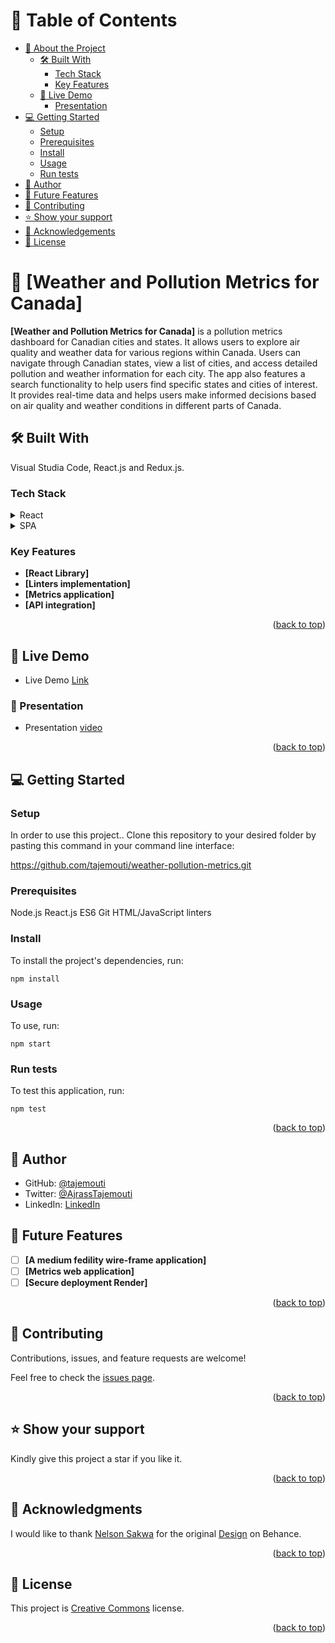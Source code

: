 <a name="readme-top"></a>

# 📗 Table of Contents

- [📖 About the Project](#about-project)
  - [🛠 Built With](#built-with)
    - [Tech Stack](#tech-stack)
    - [Key Features](#key-features)
  - [🚀 Live Demo](#live-demo)
    - [Presentation](#presentation)
- [💻 Getting Started](#getting-started)
  - [Setup](#setup)
  - [Prerequisites](#prerequisites)
  - [Install](#install)
  - [Usage](#usage)
  - [Run tests](#run-tests)
- [👥 Author](#author)
- [🔭 Future Features](#future-features)
- [🤝 Contributing](#contributing)
- [⭐️ Show your support](#support)
- [🙏 Acknowledgements](#acknowledgements)
- [📝 License](#license)

# 📖 [Weather and Pollution Metrics for Canada] <a name="about-project"></a>

**[Weather and Pollution Metrics for Canada]** is a pollution metrics dashboard for Canadian cities and states. It allows users to explore air quality and weather data for various regions within Canada. Users can navigate through Canadian states, view a list of cities, and access detailed pollution and weather information for each city. The app also features a search functionality to help users find specific states and cities of interest. It provides real-time data and helps users make informed decisions based on air quality and weather conditions in different parts of Canada.

## 🛠 Built With <a name="built-with"></a>
Visual Studia Code, React.js and Redux.js.

### Tech Stack <a name="tech-stack"></a>

<details>
  <summary>React</summary>
</details>

<details>
  <summary>SPA</summary>
</details>

### Key Features <a name="key-features"></a>

- **[React Library]**
- **[Linters implementation]**
- **[Metrics application]**
- **[API integration]**

<p align="right">(<a href="#readme-top">back to top</a>)</p>

## 🚀 Live Demo <a name="live-demo"></a>

- Live Demo [Link](https://6503034982ce546350b7255d--kaleidoscopic-paletas-4f0fa5.netlify.app/)

### 🚀 Presentation <a name="presentation"></a>

- Presentation [video](https://www.loom.com/share/1fc7db53062e42a68cdeff8a7530a9bd?sid=cc5ceefe-fa57-4df0-a03a-4e60b24b3425)

<p align="right">(<a href="#readme-top">back to top</a>)</p>

## 💻 Getting Started <a name="getting-started"></a>

### Setup <a name="setup"></a>

In order to use this project.. Clone this repository to your desired folder by pasting this command in your command line interface:

  https://github.com/tajemouti/weather-pollution-metrics.git

### Prerequisites <a name="prerequisites"></a>

  Node.js
  React.js
  ES6
  Git
  HTML/JavaScript linters

### Install <a name="install"></a>

To install the project's dependencies, run:

```
npm install
```

### Usage <a name="usage"></a>

To use, run:

```
npm start
```

### Run tests <a name="run-tests"></a>

To test this application, run:

```
npm test
```

<p align="right">(<a href="#readme-top">back to top</a>)</p>

## 👥 Author <a name="author"></a>

- GitHub: [@tajemouti](https://github.com/tajemouti)
- Twitter: [@AjrassTajemouti](https://twitter.com/AjrassTajemouti)
- LinkedIn: [LinkedIn](https://linkedin.com/in/ajrass)

## 🔭 Future Features <a name="future-features"></a>

- [ ] **[A medium fedility wire-frame application]**
- [ ] **[Metrics web application]**
- [ ] **[Secure deployment Render]**

<p align="right">(<a href="#readme-top">back to top</a>)</p>

## 🤝 Contributing <a name="contributing"></a>

Contributions, issues, and feature requests are welcome!

Feel free to check the [issues page](../../issues/).

<p align="right">(<a href="#readme-top">back to top</a>)</p>

## ⭐️ Show your support <a name="support"></a>

Kindly give this project a star if you like it.

<p align="right">(<a href="#readme-top">back to top</a>)</p>

## 🙏 Acknowledgments <a name="acknowledgements"></a>

I would like to thank [Nelson Sakwa](https://www.behance.net/sakwadesignstudio) for the original [Design](https://www.behance.net/gallery/31579789/Ballhead-App-(Free-PSDs)) on Behance.

<p align="right">(<a href="#readme-top">back to top</a>)</p>

## 📝 License <a name="license"></a>

This project is [Creative Commons](/LICENSE) license.

<p align="right">(<a href="#readme-top">back to top</a>)</p>
